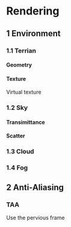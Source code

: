 # Rendering

## 1 Environment

### 1.1 Terrian

#### Geometry

#### Texture

Virtual texture

### 1.2 Sky

#### Transimittance

#### Scatter

### 1.3 Cloud

### 1.4 Fog

## 2 Anti-Aliasing

### TAA
Use the pervious frame


